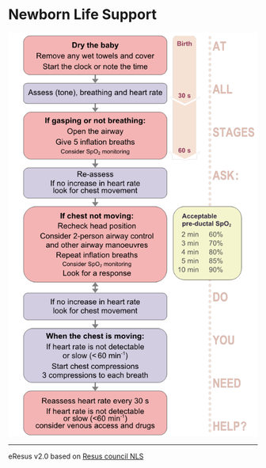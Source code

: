 # Newborn Life Support
![RSI checklist](./guidelines.md/nls.png)

--- 
eResus v2.0 based on [Resus council NLS](https://www.resus.org.uk/resuscitation-guidelines/resuscitation-and-support-of-transition-of-babies-at-birth/)
<!--stackedit_data:
eyJoaXN0b3J5IjpbLTIyMDQ0NTE5NV19
-->